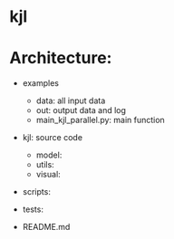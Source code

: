 # kjl


# Architecture:
- examples
    - data: all input data 
    - out: output data and log 
    - main_kjl_parallel.py: main function
    
- kjl: source code 
    - model: 
    - utils: 
    - visual: 
    

- scripts: 

- tests:
- README.md

 




